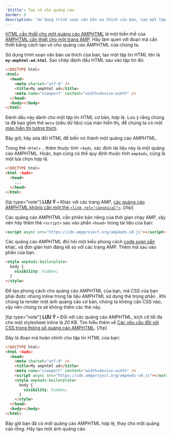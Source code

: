 ```yaml
---
'$title': Tạo vỏ cho quảng cáo
$order: 0
description: 'Sử dụng trình soạn văn bản ưa thích của bạn, tạo một tập tin HTML tên là my-amphtml-ad.html. Sao chép đánh dấu HTML sau vào tập tin đó: ...'
---
```


[HTML cần thiết cho một quảng cáo AMPHTML](../../../../documentation/guides-and-tutorials/learn/a4a_spec.md) là một biến thể của [AMPHTML cần thiết cho một trang AMP](../../../../documentation/guides-and-tutorials/learn/spec/amphtml.md). Hãy làm quen với đoạn mã cần thiết bằng cách tạo vỏ cho quảng cáo AMPHTML của chúng ta.

Sử dụng trình soạn văn bản ưa thích của bạn, tạo một tập tin HTML tên là **`my-amphtml-ad.html`**. Sao chép đánh dấu HTML sau vào tập tin đó:

```html
<!DOCTYPE html>
<html>
  <head>
    <meta charset="utf-8" />
    <title>My amphtml ad</title>
    <meta name="viewport" content="width=device-width" />
  </head>
  <body></body>
</html>
```

Đánh dấu này dành cho một tập tin HTML cơ bản, hợp lệ. Lưu ý rằng chúng ta đã bao gồm thẻ `meta` (siêu dữ liệu) của màn hiển thị, để chúng ta có một [màn hiển thị tương thích](../../../../documentation/guides-and-tutorials/develop/style_and_layout/responsive_design.md#controlling-the-viewport).

Bây giờ, hãy sửa đổi HTML để biến nó thành một quảng cáo AMPHTML.

Trong thẻ `<html> `, thêm thuộc tính `⚡4ads`, xác định tài liệu này là một quảng cáo AMPHTML. Hoặc, bạn cũng có thể quy định thuộc tính `amp4ads`, cũng là một lựa chọn hợp lệ.

```html
<!DOCTYPE html>
<html ⚡4ads>
  <head>
    ...
  </head>
</html>
```

[tip type="note"] **LƯU Ý –** Khác với các trang AMP, [các quảng cáo AMPHTML không cần một thẻ `<link rel="canonical">`](../../../../documentation/guides-and-tutorials/learn/a4a_spec.md#amphtml-ad-format-rules). [/tip]

Các quảng cáo AMPHTML cần phiên bản riêng của thời gian chạy AMP, vậy nên hãy thêm thẻ `<script>` sau vào phần `<head>` trong tài liệu của bạn:

```html
<script async src="https://cdn.ampproject.org/amp4ads-v0.js"></script>
```

Các quảng cáo AMPHTML đòi hỏi một kiểu phong cách [code soạn sẵn](../../../../documentation/guides-and-tutorials/learn/a4a_spec.md#boilerplate) khác, và đơn giản hơn đáng kể so với các trang AMP. Thêm mã sau vào phần <code><head></code> của bạn.

```html
<style amp4ads-boilerplate>
  body {
    visibility: hidden;
  }
</style>
```

Để tạo phong cách cho quảng cáo AMPHTML của bạn, mã CSS của bạn phải được nhúng inline trong tài liệu AMPHTML sử dụng thẻ <code><style amp-custom></style></code> trong phần <code><head></code>. Khi chúng ta render một ảnh quảng cáo cơ bản, chúng ta không cần CSS nào, vậy nên chúng ta sẽ không thêm các thẻ này.

[tip type="note"] **LƯU Ý –** Đối với các quảng cáo AMPHTML, kích cỡ tối đa cho một stylesheet inline là _20 KB_. Tìm hiểu thêm về [Các yêu cầu đối với CSS trong thông số quảng cáo AMPHTML](../../../../documentation/guides-and-tutorials/learn/a4a_spec.md#css). [/tip]

Đây là đoạn mã hoàn chỉnh cho tập tin HTML của bạn:

```html
<!DOCTYPE html>
<html ⚡4ads>
  <head>
    <meta charset="utf-8" />
    <title>My amphtml ad</title>
    <meta name="viewport" content="width=device-width" />
    <script async src="https://cdn.ampproject.org/amp4ads-v0.js"></script>
    <style amp4ads-boilerplate>
      body {
        visibility: hidden;
      }
    </style>
  </head>
  <body></body>
</html>
```

Bây giờ bạn đã có một quảng cáo AMPHTML hợp lệ, thay cho một quảng cáo rỗng. Hãy tạo một ảnh quảng cáo.
